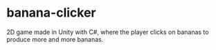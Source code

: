 # banana-clicker
2D game made in Unity with C#, where the player clicks on bananas to produce more and more bananas.
